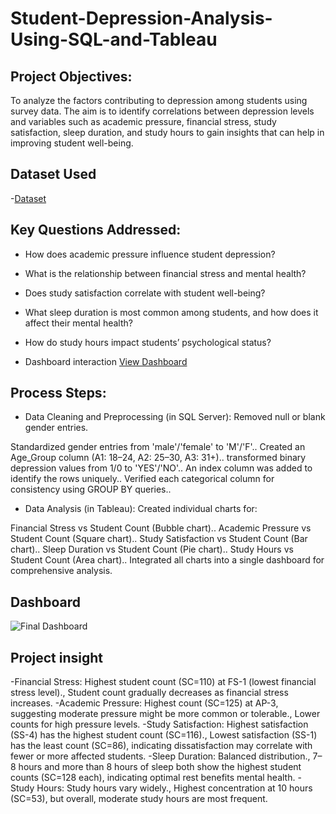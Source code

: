 # Student-Depression-Analysis-Using-SQL-and-Tableau

## Project Objectives:
To analyze the factors contributing to depression among students using survey data. The aim is to identify correlations between depression levels and variables such as academic pressure, financial stress, study satisfaction, sleep duration, and study hours to gain insights that can help in improving student well-being.

## Dataset Used
-<a href="https://github.com/KirankumarB17/Student-Depression-Analysis-Using-SQL-and-Tableau/blob/main/Depression%20Student%20Dataset.csv">Dataset</a>

## Key Questions Addressed:
- How does academic pressure influence student depression?
- What is the relationship between financial stress and mental health?
- Does study satisfaction correlate with student well-being?
- What sleep duration is most common among students, and how does it affect their mental health?
- How do study hours impact students’ psychological status?

- Dashboard interaction <a href="https://github.com/KirankumarB17/Student-Depression-Analysis-Using-SQL-and-Tableau/blob/main/Final%20Dashboard.PNG">View Dashboard<a/>

## Process Steps:
- Data Cleaning and Preprocessing (in SQL Server):
Removed null or blank gender entries.

Standardized gender entries from 'male'/'female' to 'M'/'F'..
Created an Age_Group column (A1: 18–24, A2: 25–30, A3: 31+)..
transformed binary depression values from 1/0 to 'YES'/'NO'..
An index column was added to identify the rows uniquely..
Verified each categorical column for consistency using GROUP BY queries..

- Data Analysis (in Tableau):
Created individual charts for:

Financial Stress vs Student Count (Bubble chart)..
Academic Pressure vs Student Count (Square chart)..
Study Satisfaction vs Student Count (Bar chart)..
Sleep Duration vs Student Count (Pie chart)..
Study Hours vs Student Count (Area chart)..
Integrated all charts into a single dashboard for comprehensive analysis.

## Dashboard

![Final Dashboard](https://github.com/user-attachments/assets/b8467713-43e1-4cc1-a29c-f4542aa62177)

## Project insight
-Financial Stress:
Highest student count (SC=110) at FS-1 (lowest financial stress level).,
Student count gradually decreases as financial stress increases.
-Academic Pressure:
Highest count (SC=125) at AP-3, suggesting moderate pressure might be more common or tolerable.,
Lower counts for high pressure levels.
-Study Satisfaction:
Highest satisfaction (SS-4) has the highest student count (SC=116).,
Lowest satisfaction (SS-1) has the least count (SC=86), indicating dissatisfaction may correlate with fewer or more affected students.
-Sleep Duration:
Balanced distribution.,
7–8 hours and more than 8 hours of sleep both show the highest student counts (SC=128 each), indicating optimal rest benefits mental health.
-Study Hours:
Study hours vary widely.,
Highest concentration at 10 hours (SC=53), but overall, moderate study hours are most frequent.

